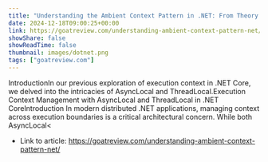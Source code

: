 ```yaml
---
title: "Understanding the Ambient Context Pattern in .NET: From Theory to Production"
date: 2024-12-18T09:00:25+00:00
link: https://goatreview.com/understanding-ambient-context-pattern-net/
showShare: false
showReadTime: false
thumbnail: images/dotnet.png
tags: ["goatreview.com"]
---
```

IntroductionIn our previous exploration of execution context in .NET Core, we delved into the intricacies of AsyncLocal and ThreadLocal.Execution Context Management with AsyncLocal and ThreadLocal in .NET CoreIntroduction In modern distributed .NET applications, managing context across execution boundaries is a critical architectural concern. While both AsyncLocal<

- Link to article: https://goatreview.com/understanding-ambient-context-pattern-net/